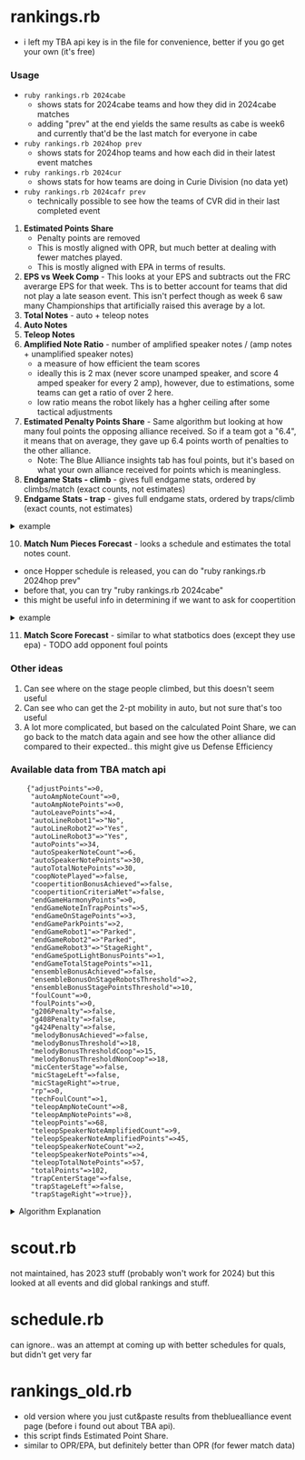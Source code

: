 # rankings.rb
- i left my TBA api key is in the file for convenience, better if you go get your own (it's free) 

### Usage
- `ruby rankings.rb 2024cabe`
  - shows stats for 2024cabe teams and how they did in 2024cabe matches
  - adding "prev" at the end yields the same results as cabe is week6 and currently that'd be the last match for everyone in cabe
- `ruby rankings.rb 2024hop prev`
  - shows stats for 2024hop teams and how each did in their latest event matches
- `ruby rankings.rb 2024cur`
  - shows stats for how teams are doing in Curie Division (no data yet)
- `ruby rankings.rb 2024cafr prev`
  - technically possible to see how the teams of CVR did in their last completed event

1. **Estimated Points Share** 
   - Penalty points are removed
   - This is mostly aligned with OPR, but much better at dealing with fewer matches played.
   - This is mostly aligned with EPA in terms of results.
2. **EPS vs Week Comp** - This looks at your EPS and subtracts out the FRC averarge EPS for that week.  Ths is to better account for teams that did not play a late season event.  This isn't perfect though as week 6 saw many Championships that artificially raised this average by a lot.
3. **Total Notes** - auto + teleop notes
4. **Auto Notes**
5. **Teleop Notes**
6. **Amplified Note Ratio** - number of amplified speaker notes / (amp notes + unamplified speaker notes)
   - a measure of how efficient the team scores
   - ideally this is 2 max (never score unamped speaker, and score 4 amped speaker for every 2 amp), however, due to estimations, some teams can get a ratio of over 2 here.
   - low ratio means the robot likely has a hgher ceiling after some tactical adjustments
7. **Estimated Penalty Points Share** - Same algorithm but looking at how many foul points the opposing alliance received. So if a team got a "6.4", it means that on average, they gave up 6.4 points worth of penalties to the other alliance.
   - Note: The Blue Alliance insights tab has foul points, but it's based on what your own alliance received for points which is meaningless.
8. **Endgame Stats - climb** - gives full endgame stats, ordered by climbs/match (exact counts, not estimates)
9. **Endgame Stats - trap** - gives full endgame stats, ordered by traps/climb (exact counts, not estimates)
<details>
  <summary>example</summary>
  <pre>
team 	 matches 	 nothing 	 parked 	 climbed/match 		 trapped/climb
3494 	 14 		 1 		 1 		 12	(0.86) 		 12	(1.0)
6328 	 15 		 0 		 2 		 13	(0.87) 		 12	(0.92)
5940 	 15 		 0 		 2 		 13	(0.87) 		 12	(0.92)
3310 	 18 		 1 		 6 		 11	(0.61) 		 10	(0.91)
8013 	 20 		 2 		 3 		 15	(0.75) 		 13	(0.87)
4270 	 18 		 1 		 3 		 14	(0.78) 		 12	(0.86)
4909 	 14 		 0 		 5 		 9	(0.64) 		 7	(0.78)
88 	 16 		 2 		 5 		 9	(0.56) 		 7	(0.78)
2046 	 15 		 2 		 6 		 7	(0.47) 		 5	(0.71)
3546 	 16 		 2 		 4 		 10	(0.63) 		 6	(0.6)
4414 	 15 		 2 		 1 		 12	(0.8) 		 7	(0.58)
192 	 19 		 1 		 5 		 13	(0.68) 		 4	(0.31)
302 	 14 		 0 		 4 		 10	(0.71) 		 3	(0.3)
1218 	 15 		 0 		 1 		 14	(0.93) 		 2	(0.14)
  </pre>
</details>

10. **Match Num Pieces Forecast** - looks a schedule and estimates the total notes count.
   - once Hopper schedule is released, you can do "ruby rankings.rb 2024hop prev"
   - before that, you can try "ruby rankings.rb 2024cabe"
   - this might be useful info in determining if we want to ask for coopertition
<details> 
  <summary>example</summary>
  <pre>
2024cabe_qm10:   	 13 	- 12     	(7419 8852 5430) - (8045 199 4159)
2024cabe_qm11:   	 14 	- 32     	(4255 751 6418) - (2288 5419 6619)
2024cabe_qm12:   	 10 	- 15     	(9470 9519 6814) - (766 1160 5985)
2024cabe_qm13:   	 15 	- 34     	(6238 972 7401) - (254 1700 5940)
2024cabe_qm14:   	 24 	- 25     	(7667 7840 1678) - (3482 841 114)
2024cabe_qm15:   	 13 	- 5     	(7729 6884 9038) - (4186 2204 4973)
2024cabe_qm16:   	 10 	- 25     	(9202 6059 9111) - (5274 4698 649)
2024cabe_qm17:   	 16 	- 11     	(8159 2637 8852) - (7419 9545 9634)
2024cabe_qm18:   	 14 	- 14     	(4904 8793 199) - (4669 4990 3045)
2024cabe_qm19:   	 7 	- 21     	(7137 5430 8045) - (7245 9609 581)
  </pre>
</details>

11. **Match Score Forecast** - similar to what statbotics does (except they use epa) - TODO add opponent foul points

### Other ideas
1. Can see where on the stage people climbed, but this doesn't seem useful
2. Can see who can get the 2-pt mobility in auto, but not sure that's too useful
3. A lot more complicated, but based on the calculated Point Share, we can go back to the match data again and see how the other alliance did compared to their expected.. this might give us Defense Efficiency

### Available data from TBA match api
```
    {"adjustPoints"=>0,
     "autoAmpNoteCount"=>0,
     "autoAmpNotePoints"=>0,
     "autoLeavePoints"=>4,
     "autoLineRobot1"=>"No",
     "autoLineRobot2"=>"Yes",
     "autoLineRobot3"=>"Yes",
     "autoPoints"=>34,
     "autoSpeakerNoteCount"=>6,
     "autoSpeakerNotePoints"=>30,
     "autoTotalNotePoints"=>30,
     "coopNotePlayed"=>false,
     "coopertitionBonusAchieved"=>false,
     "coopertitionCriteriaMet"=>false,
     "endGameHarmonyPoints"=>0,
     "endGameNoteInTrapPoints"=>5,
     "endGameOnStagePoints"=>3,
     "endGameParkPoints"=>2,
     "endGameRobot1"=>"Parked",
     "endGameRobot2"=>"Parked",
     "endGameRobot3"=>"StageRight",
     "endGameSpotLightBonusPoints"=>1,
     "endGameTotalStagePoints"=>11,
     "ensembleBonusAchieved"=>false,
     "ensembleBonusOnStageRobotsThreshold"=>2,
     "ensembleBonusStagePointsThreshold"=>10,
     "foulCount"=>0,
     "foulPoints"=>0,
     "g206Penalty"=>false,
     "g408Penalty"=>false,
     "g424Penalty"=>false,
     "melodyBonusAchieved"=>false,
     "melodyBonusThreshold"=>18,
     "melodyBonusThresholdCoop"=>15,
     "melodyBonusThresholdNonCoop"=>18,
     "micCenterStage"=>false,
     "micStageLeft"=>false,
     "micStageRight"=>true,
     "rp"=>0,
     "techFoulCount"=>1,
     "teleopAmpNoteCount"=>8,
     "teleopAmpNotePoints"=>8,
     "teleopPoints"=>68,
     "teleopSpeakerNoteAmplifiedCount"=>9,
     "teleopSpeakerNoteAmplifiedPoints"=>45,
     "teleopSpeakerNoteCount"=>2,
     "teleopSpeakerNotePoints"=>4,
     "teleopTotalNotePoints"=>57,
     "totalPoints"=>102,
     "trapCenterStage"=>false,
     "trapStageLeft"=>false,
     "trapStageRight"=>true}},
```

<details> 
  <summary>Algorithm Explanation</summary>

We run multiple iterations to distribute points among teams based on their performance in matches. Here's a breakdown of how the algorithm processes the data:

#### Match Data:
- **Match 1:** 90 points - Team1, Team2, Team3
- **Match 2:** 70 points - Team4, Team5, Team6
- **Match 3:** 80 points - Team1, Team5, Team6
- **Match 4:** ...

#### Iterations:

##### First Iteration:
- **Team1, Team2, Team3** all receive equal shares of the 90 points from Match 1, which is 30 each.
- **Team4, Team5, Team6** all receive equal shares of the 70 points from Match 2, which is about 23.33 each.

Assuming at the end of this iteration, the points are as follows:
- **Team1:** 35 points
- **Team2:** 30 points
- **Team3:** 20 points

##### Second Iteration:
- **Team1** receives \(35/(35+30+20)\) of the 90 points from Match 1.
- **Team2** receives \(30/(35+30+20)\) of the 90 points.
- **Team3** receives \(20/(35+30+20)\) of the 90 points.

##### Third Iteration:
- **Team1** receives \(34/(34+31+21)\) of the 90 points from Match 1.
- **Team2** receives \(31/(34+31+21)\) of the 90 points.
- **Team3** receives \(21/(34+31+21)\) of the 90 points.

#### Stabilization:
We iterate this process 50 times. After multiple iterations, the percentage shares of points among the teams will stabilize.
</details>

# scout.rb
not maintained, has 2023 stuff (probably won't work for 2024)
but this looked at all events and did global rankings and stuff.

# schedule.rb
can ignore.. was an attempt at coming up with better schedules for quals, but didn't get very far

# rankings_old.rb
- old version where you just cut&paste results from thebluealliance event page (before i found out about TBA api). 
- this script finds Estimated Point Share.
- similar to OPR/EPA, but definitely better than OPR (for fewer match data)


